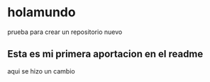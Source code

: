 # holamundo
prueba para crear un repositorio nuevo
## Esta es mi primera aportacion en el readme
aqui se hizo un cambio

